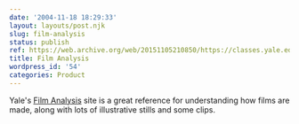 ```yaml
---
date: '2004-11-18 18:29:33'
layout: layouts/post.njk
slug: film-analysis
status: publish
ref: https://web.archive.org/web/20151105210850/https://classes.yale.edu/film-analysis/
title: Film Analysis
wordpress_id: '54'
categories: Product
---
```


Yale's [Film Analysis](https://web.archive.org/web/20151105210850/https://classes.yale.edu/film-analysis/) site is a great reference for understanding how films are made, along with lots of illustrative stills and some clips.
